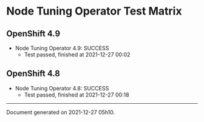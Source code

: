 
Node Tuning Operator Test Matrix
================================

OpenShift 4.9
-------------



* Node Tuning Operator 4.9: SUCCESS
  - Test passed, finished at 2021-12-27 00:02

OpenShift 4.8
-------------



* Node Tuning Operator 4.8: SUCCESS
  - Test passed, finished at 2021-12-27 00:18

---
Document generated on 2021-12-27 05h10.
